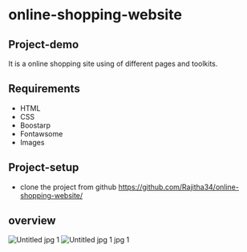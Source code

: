 # online-shopping-website

## Project-demo
It is a online shopping site using of different pages and toolkits.

## Requirements
* HTML
* CSS
* Boostarp
* Fontawsome
* Images

## Project-setup
* clone the project from github https://github.com/Rajitha34/online-shopping-website/

## overview
![Untitled jpg 1](https://user-images.githubusercontent.com/92713814/165035243-02026c5d-d00e-4890-89b6-efaf1daef501.jpg)
![Untitled jpg 1 jpg 1](https://user-images.githubusercontent.com/92713814/165035315-c2ba001d-ddb8-4af1-be4c-233b1fa91ff9.jpg)
